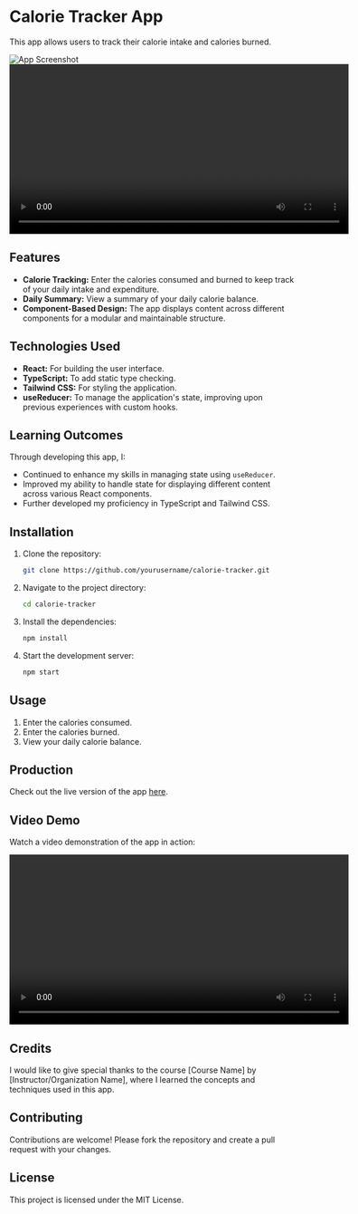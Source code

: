 # Calorie Tracker App

This app allows users to track their calorie intake and calories burned.

![App Screenshot](./images/app-screenshot.png)
<video width="600" controls>
  <source src="./videos/de" type="video/mp4">
  Your browser does not support the video tag.
</video>

## Features

- **Calorie Tracking:** Enter the calories consumed and burned to keep track of your daily intake and expenditure.
- **Daily Summary:** View a summary of your daily calorie balance.
- **Component-Based Design:** The app displays content across different components for a modular and maintainable structure.

## Technologies Used

- **React:** For building the user interface.
- **TypeScript:** To add static type checking.
- **Tailwind CSS:** For styling the application.
- **useReducer:** To manage the application's state, improving upon previous experiences with custom hooks.

## Learning Outcomes

Through developing this app, I:

- Continued to enhance my skills in managing state using `useReducer`.
- Improved my ability to handle state for displaying different content across various React components.
- Further developed my proficiency in TypeScript and Tailwind CSS.

## Installation

1. Clone the repository:

    ```bash
    git clone https://github.com/yourusername/calorie-tracker.git
    ```

2. Navigate to the project directory:

    ```bash
    cd calorie-tracker
    ```

3. Install the dependencies:

    ```bash
    npm install
    ```

4. Start the development server:

    ```bash
    npm start
    ```

## Usage

1. Enter the calories consumed.
2. Enter the calories burned.
3. View your daily calorie balance.

## Production

Check out the live version of the app [here](https://your-production-url.com).

## Video Demo

Watch a video demonstration of the app in action:

<video width="600" controls>
  <source src="./videos/demo.mp4" type="video/mp4">
  Your browser does not support the video tag.
</video>

## Credits

I would like to give special thanks to the course [Course Name] by [Instructor/Organization Name], where I learned the concepts and techniques used in this app.

## Contributing

Contributions are welcome! Please fork the repository and create a pull request with your changes.

## License

This project is licensed under the MIT License.
